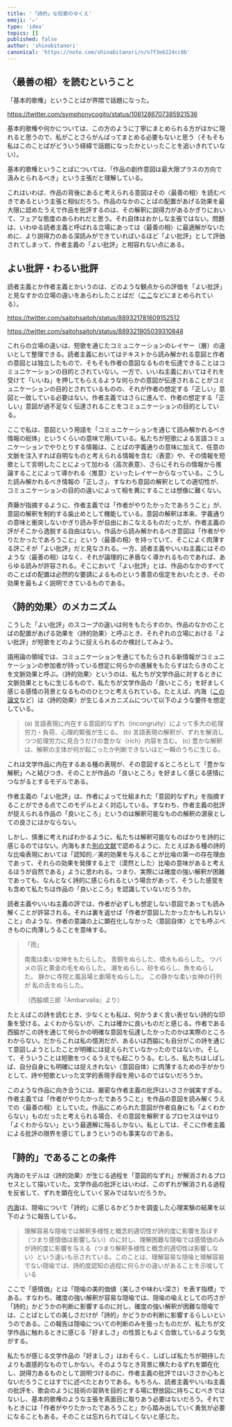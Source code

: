 ```yaml
---
title: '「詩的」な短歌のゆくえ'
emoji: '✏️'
type: 'idea'
topics: []
published: false
author: 'shinabitanori'
canonical: 'https://note.com/shinabitanori/n/n7f3e6224cc8b'
---
```


## 〈最善の相〉を読むということ

「基本的歌権」ということばが界隈で話題になった。

https://twitter.com/symphonycogito/status/1061286707385921536

基本的歌権や何かについては、この方のように丁寧にまとめられる方がほかに現れると思うので、私がことさらがんばってまとめる必要もないと思う（そもそも私はこのことばがどういう経緯で話題になったかといったことを追いきれていない）。

基本的歌権ということばについては、「作品の創作意図は最大限プラスの方向で汲みとられるべき」という主張だと理解している。

これはいわば、作品の背後にあると考えられる意図はその〈最善の相〉を読むべきであるという主張と相似だろう。作品のなかのことばの配置があげる効果を最大限に認めたうえで作品を批評するのは、その解釈に説得力があるかぎりにおいて、フェアな態度のあらわれだと思う。それ自体はおかしな主張ではない。問題は、いわゆる読者主義と呼ばれる立場にあっては〈最善の相〉に最適解がないために、より説得力のある深読みができていればいるほど「よい批評」として評価されてしまって、作者主義の「よい批評」と相容れない点にある。

## よい批評・わるい批評

読者主義とか作者主義とかいうのは、どのような観点からの評価を「よい批評」と見なすかの立場の違いをあらわしたことばだ（[ここ](https://togetter.com/li/1133663)などにまとめられている）。

https://twitter.com/saitohsaitoh/status/889321781609152512

https://twitter.com/saitohsaitoh/status/889321905039310848

これらの立場の違いは、短歌を通じたコミュニケーションのレイヤー（層）の違いとして整理できる。読者主義においてはテキストから読み解かれる意図と作者の意図とは独立したもので、そもそも作者の意図なるものを伝達できることはコミュニケーションの目的とされていない。一方で、いいね主義においてはそれを受けて「いいね」を押してもらえるような何らかの意図が伝達されることがコミュニケーションの目的とされているものの、それが作者の想定する「正しい」意図と一致している必要はない。作者主義ではさらに進んで、作者の想定する「正しい」意図が過不足なく伝達されることをコミュニケーションの目的としている。

ここで私は、意図という用語を「コミュニケーションを通じて読み解かれるべき情報の総体」というくらいの意味で用いている。私たちが短歌による言語コミュニケーションでやりとりする情報は、ことばの字義通りの意味に加えて、任意の文脈を注入すれば自明なものと考えられる情報を含む〈表意〉や、その情報を短歌として言明したことによって加わる〈高次表意〉、さらにそれらの情報から推論することによって導かれる〈推意〉といったレイヤーからなっている。こうした読み解かれるべき情報の「正しさ」、すなわち意図の解釈としての適切性が、コミュニケーションの目的の違いによって相を異にすることは想像に難くない。

斉藤が指摘するように、作者主義では「作者がやりたかったであろうこと」が、意図の解釈を制約する歯止めとして機能している。意図の解釈は本来、字義通りの意味と衝突しないかぎり読み手が自由におこなえるものだったが、作者主義の評がそこから逸脱する自由はない。作品から読み解かれるべき意図は「作者がやりたかったであろうこと」という〈最善の相〉を持っていて、そこによく肉薄する評こそが「よい批評」だと見なされる。一方、読者主義やいいね主義にはそのような〈最善の相〉はなく、それが論理的に矛盾なく導かれるものであれば、あらゆる読みが許容される。そこにおいて「よい批評」とは、作品のなかのすべてのことばの配置は必然的な要請によるものという善意の仮定をおいたとき、その効果を最もよく説明できているものである。

## 〈詩的効果〉のメカニズム

こうした「よい批評」のスコープの違いは何をもたらすのか。作品のなかのことばの配置があげる効果を〈詩的効果〉と呼ぶとき、それぞれの立場における「よい批評」が短歌をどのように捉えられるのか検討してみよう。

語用論の領域では、コミュニケーションを通じてもたらされる新情報がコミュニケーションの参加者が持っている想定に何らかの進展をもたらすはたらきのことを文脈効果と呼ぶ。〈詩的効果〉というのは、私たちが文学作品に対するときに文脈効果とともに生じるもので、私たちが文学作品の「良いところ」を好ましく感じる感情の背景となるもののひとつと考えられている。たとえば、内海（[この論文](https://www.jstage.jst.go.jp/article/pjsai/JSAI03/0/JSAI03_0_195/_article/-char/ja/)など）は〈詩的効果〉が生じるメカニズムについて以下のような要件を想定している。

> \(a\) 言語表現に内在する意図的なずれ（incongruity）によって多大の処理労力・負荷、心理的緊張が生じる。 \(b\) 言語表現の解釈が、ずれを解消しつつ処理労力に見合うだけの豊かな（rich）内容を含む。 \(c\) 豊かな解釈は、解釈の主体が何が起こったか判断できないほど一瞬のうちに生じる。

これは文学作品に内在するある種の表現が、その意図するところとして「豊かな解釈」へと結びつき、そのことが作品の「良いところ」を好ましく感じる感情につながるとするモデルである。

作者主義の「よい批評」は、作者によって仕組まれた「意図的なずれ」を指摘することができる点でこのモデルとよく対応している。すなわち、作者主義の批評が捉えられる作品の「良いところ」というのは解釈可能なものの解釈の源泉としての良さにほかならない。

しかし、慎重に考えればわかるように、私たちは解釈可能なものばかりを詩的に感じるのではない。内海もまた[別の文献](https://www.jstage.jst.go.jp/article/pjsai/JSAI01/0/JSAI01_0_145/_pdf)で認めるように、たとえばある種の詩的な比喩表現においては「認知的／美的効果を与えることが比喩の第一の存在理由であって、それらの効果を発揮する上で（漠然とした）比喩の意味があると考えるほうが自然である」ように思われる。つまり、実際には確度の強い解釈が困難であっても、なんとなく詩的に感じられるという場合があって、そうした感覚をも含めて私たちは作品の「良いところ」を認識していないだろうか。

読者主義やいいね主義の評では、作者が必ずしも想定しない意図であっても読み解くことが許容される。それは裏を返せば「作者が意図したかったかもしれないこと」のような、作者の意識の上に顕在化しなかった〈意図自体〉とでも呼ぶべきものに肉薄しうることを意味する。

> 「雨」
>
> 南風は柔い女神をもたらした。 青銅をぬらした、噴水もぬらした。 ツバメの羽と黄金の毛をぬらした。 潮をぬらし、砂をぬらし、魚をぬらした。 静かに寺院と風呂場と劇場をぬらした。 この静かな柔い女神の行列が 私の舌をぬらした。
>
> （西脇順三郎『Ambarvalia』より）

たとえばこの詩を読むとき、少なくとも私は、何かうまく言い表せない詩的な印象を受ける。よくわからないが、これは確かに良いものだと感じる。作者である西脇がこの詩を通じて何らかの明確な意図を伝達したかったのかは実際のところわからない。だからこれは私の憶測だが、あるいは西脇にも自分がこの詩を通じて意図しようとしたことが明確には捉えられていなかったのではないか。そして、そういうことは短歌をつくるうえでも起こりうる。むしろ、私たちはしばしば、自分自身にも明確には捉えきれない〈意図自体〉に肉薄するための手がかりとして、詩や短歌といった文学的表現手段を用いるのではないだろうか。

このような作品に向き合うには、厳密な作者主義の批評はいささか誠実すぎる。作者主義では「作者がやりたかったであろうこと」を作品の意図を読み解くうえでの〈最善の相〉としていた。作品にこめられた意図が作者自身にも「よくわからない」ものだったと考えられる場合、その意図を解釈するプロセスはやはり「よくわからない」という最適解に陥るしかない。私としては、そこに作者主義による批評の限界を感じてしまうというのも事実なのである。

## 「詩的」であることの条件

内海のモデルは〈詩的効果〉が生じる過程を「意図的なずれ」が解消されるプロセスとして描いていた。文学作品の批評とはいわば、このずれが解消される過程を反省して、ずれを顕在化していく営みではないだろうか。

[内海](https://ci.nii.ac.jp/naid/40007278523)は、隠喩について「詩的」に感じるかどうかを調査した心理実験の結果を以下のように報告している。

> 理解容易な隠喩では解釈多様性と概念的適切性が詩的度に影響を及ぼす（つまり感情価は影響しない）のに対し、理解困難な隠喩では感情価のみが詩的度に影響を与える（つまり解釈多様性と概念的適切性は影響しない）という違いも示されている。このことは、理解容易な隠喩と理解容易でない隠喩では、詩的度認知の過程に何らかの違いがあることを示唆している

ここで「感情価」とは「隠喩の美的価値（美しさや味わい深さ）を表す指標」である。すなわち、確度の強い解釈が容易な隠喩では、隠喩の喩えとしての巧さが「詩的」かどうかの判断に影響するのに対し、確度の強い解釈が困難な隠喩では、ことばとしての美しさだけが「詩的」かどうかの判断に影響するらしいというのである。この報告は隠喩についての判断のみを扱ったものだが、私たちが文学作品に触れるときに感じる「好ましさ」の性質ともよく合致しているような気がする。

私たちが感じる文学作品の「好ましさ」はおそらく、しばしば私たちが期待したよりも直感的なものでしかない。そのようなとき背景に横たわるずれを顕在化し、説得力あるものとして説明づけるのに、作者主義の批評ではいささか心もとないだろうことはすでに述べたとおりである。もちろん、読者主義やいいね主義の批評を、歌会のように技術の習熟を目的とする場に野放図に持ちこむべきではないし、基本的歌権のような主張を真面目に取りあう必要はないだろう。それでもときには「作者がやりたかったであろうこと」から踏み出していく勇気が必要になることもある。そのことは忘れられてほしくないと感じた。



